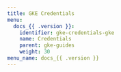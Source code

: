 ```yaml
---
title: GKE Credentials
menu:
  docs_{{ .version }}:
    identifier: gke-credentials-gke
    name: Credentials
    parent: gke-guides
    weight: 30
menu_name: docs_{{ .version }}
---
```


